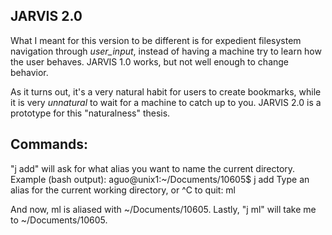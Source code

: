 JARVIS 2.0
-------------

What I meant for this version to be different is for expedient
filesystem navigation through _user_input_, instead of having
a machine try to learn how the user behaves. JARVIS 1.0 works,
but not well enough to change behavior.

As it turns out, it's a very natural habit for users to create
bookmarks, while it is very _unnatural_ to wait for a machine
to catch up to you. JARVIS 2.0 is a prototype for this "naturalness"
thesis.

Commands:
----------
"j add" will ask for what alias you want to name the current directory.
Example (bash output):
aguo@unix1:~/Documents/10605$ j add
Type an alias for the current working directory, or ^C to quit:
ml

And now, ml is aliased with ~/Documents/10605. Lastly, "j ml" will take
me to ~/Documents/10605.
